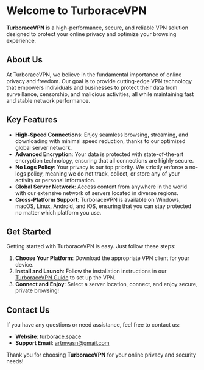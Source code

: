# Welcome to TurboraceVPN

**TurboraceVPN** is a high-performance, secure, and reliable VPN solution designed to protect your online privacy and optimize your browsing experience.

## About Us

At TurboraceVPN, we believe in the fundamental importance of online privacy and freedom. Our goal is to provide cutting-edge VPN technology that empowers individuals and businesses to protect their data from surveillance, censorship, and malicious activities, all while maintaining fast and stable network performance.

## Key Features

- **High-Speed Connections**: Enjoy seamless browsing, streaming, and downloading with minimal speed reduction, thanks to our optimized global server network.
- **Advanced Encryption**: Your data is protected with state-of-the-art encryption technology, ensuring that all connections are highly secure.
- **No Logs Policy**: Your privacy is our top priority. We strictly enforce a no-logs policy, meaning we do not track, collect, or store any of your activity or personal information.
- **Global Server Network**: Access content from anywhere in the world with our extensive network of servers located in diverse regions.
- **Cross-Platform Support**: TurboraceVPN is available on Windows, macOS, Linux, Android, and iOS, ensuring that you can stay protected no matter which platform you use.

## Get Started

Getting started with TurboraceVPN is easy. Just follow these steps:

1. **Choose Your Platform**: Download the appropriate VPN client for your device.
2. **Install and Launch**: Follow the installation instructions in our [TurboraceVPN Guide](https://turborace.gitbook.io/turboracevpn) to set up the VPN.
3. **Connect and Enjoy**: Select a server location, connect, and enjoy secure, private browsing!

## Contact Us

If you have any questions or need assistance, feel free to contact us:

- **Website**: [turborace.space](https://turborace.space)
- **Support Email**: [artmvasn@gmail.com](mailto:artmvasn@gmail.com)

Thank you for choosing **TurboraceVPN** for your online privacy and security needs!
